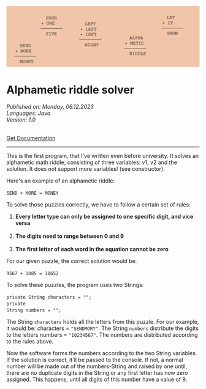 ![Sample_Image](images/alphametic_logo.png)

<h1>Alphametic riddle solver</h1>
<i>Published on: Monday, 06.12.2023<br></i>
<i>Languages: Java<br></i>
<i>Version: 1.0<br></i>
<br>

[Get Documentation](documents/AlphameticRiddleSolverInformation.pdf)

<hr>

This is the first program, that I've written even before university. It solves an alphametic math riddle, consisting of three variables: v1, v2 and the solution. It does not support more variables! (see constructor).

Here's an example of an alphametic riddle:

<code>SEND + MORE = MONEY</code>

To solve those puzzles correctly, we have to follow a certain set of rules:

<ol>
    <li><b>Every letter type can only be assigned to one specific digit, and vice versa</b></li>
    <br>
    <li><b>The digits need to range between 0 and 9</b></li>
    <br>
    <li><b>The first letter of each word in the equation cannot be zero</b></li>
</ol>

For our given puzzle, the correct solution would be:

<code>9567 + 1085 = 10652</code>

To solve these puzzles, the program uses two Strings:

<code>private String characters = "";</code>
<br>
<code>private String numbers = "";</code>

The String <code>characters</code> holds all the letters from this puzzle. For our example, it would be: characters = <code>"SENDMORY"</code>. The String <code>numbers</code> distribute the digits to the letters numbers = <code>"10234567"</code>. The numbers are distributed according to the rules above.

Now the software forms the numbers according to the two String variables. If the solution is correct, it'll be passed to the console. If not, a normal number will be made out of the numbers-String and raised by one until, there are no duplicate digits in the String or any first letter has now zero assigned. This happens, until all digits of this number have a value of 9.
